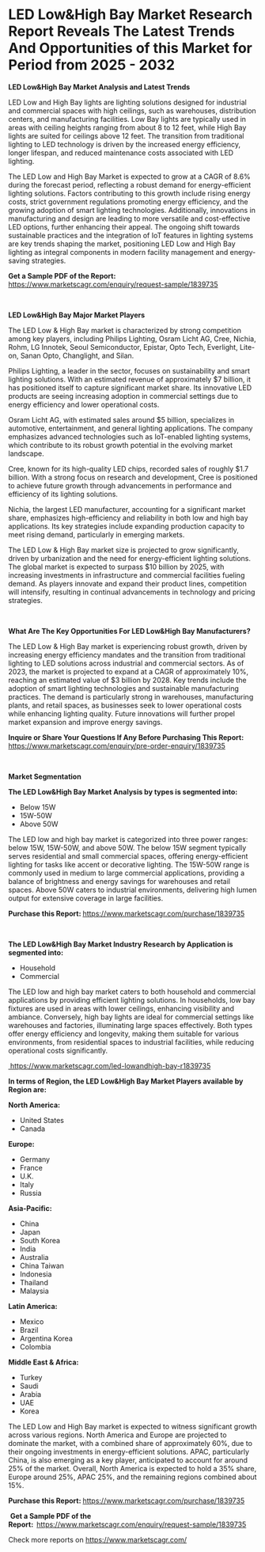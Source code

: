 <p><h1>LED Low&High Bay Market Research Report Reveals The Latest Trends And Opportunities of this Market for Period from 2025 - 2032</h1></p><p><strong>LED Low&High Bay Market Analysis and Latest Trends</strong></p>
<p><p>LED Low and High Bay lights are lighting solutions designed for industrial and commercial spaces with high ceilings, such as warehouses, distribution centers, and manufacturing facilities. Low Bay lights are typically used in areas with ceiling heights ranging from about 8 to 12 feet, while High Bay lights are suited for ceilings above 12 feet. The transition from traditional lighting to LED technology is driven by the increased energy efficiency, longer lifespan, and reduced maintenance costs associated with LED lighting.</p><p>The LED Low and High Bay Market is expected to grow at a CAGR of 8.6% during the forecast period, reflecting a robust demand for energy-efficient lighting solutions. Factors contributing to this growth include rising energy costs, strict government regulations promoting energy efficiency, and the growing adoption of smart lighting technologies. Additionally, innovations in manufacturing and design are leading to more versatile and cost-effective LED options, further enhancing their appeal. The ongoing shift towards sustainable practices and the integration of IoT features in lighting systems are key trends shaping the market, positioning LED Low and High Bay lighting as integral components in modern facility management and energy-saving strategies.</p></p>
<p><strong>Get a Sample PDF of the Report:&nbsp;</strong> <a href="https://www.marketscagr.com/enquiry/request-sample/1839735?utm_campaign=3533&utm_medium=2&utm_source=Github&utm_content=ia&utm_term=06042025&utm_id=led-lowhigh-bay">https://www.marketscagr.com/enquiry/request-sample/1839735</a></p>
<p>&nbsp;</p>
<p><strong>LED Low&High Bay Major Market Players</strong></p>
<p><p>The LED Low & High Bay market is characterized by strong competition among key players, including Philips Lighting, Osram Licht AG, Cree, Nichia, Rohm, LG Innotek, Seoul Semiconductor, Epistar, Opto Tech, Everlight, Lite-on, Sanan Opto, Changlight, and Silan. </p><p>Philips Lighting, a leader in the sector, focuses on sustainability and smart lighting solutions. With an estimated revenue of approximately $7 billion, it has positioned itself to capture significant market share. Its innovative LED products are seeing increasing adoption in commercial settings due to energy efficiency and lower operational costs.</p><p>Osram Licht AG, with estimated sales around $5 billion, specializes in automotive, entertainment, and general lighting applications. The company emphasizes advanced technologies such as IoT-enabled lighting systems, which contribute to its robust growth potential in the evolving market landscape.</p><p>Cree, known for its high-quality LED chips, recorded sales of roughly $1.7 billion. With a strong focus on research and development, Cree is positioned to achieve future growth through advancements in performance and efficiency of its lighting solutions.</p><p>Nichia, the largest LED manufacturer, accounting for a significant market share, emphasizes high-efficiency and reliability in both low and high bay applications. Its key strategies include expanding production capacity to meet rising demand, particularly in emerging markets.</p><p>The LED Low & High Bay market size is projected to grow significantly, driven by urbanization and the need for energy-efficient lighting solutions. The global market is expected to surpass $10 billion by 2025, with increasing investments in infrastructure and commercial facilities fueling demand. As players innovate and expand their product lines, competition will intensify, resulting in continual advancements in technology and pricing strategies.</p></p>
<p>&nbsp;</p>
<p><strong>What Are The Key Opportunities For LED Low&High Bay Manufacturers?</strong></p>
<p><p>The LED Low & High Bay market is experiencing robust growth, driven by increasing energy efficiency mandates and the transition from traditional lighting to LED solutions across industrial and commercial sectors. As of 2023, the market is projected to expand at a CAGR of approximately 10%, reaching an estimated value of $3 billion by 2028. Key trends include the adoption of smart lighting technologies and sustainable manufacturing practices. The demand is particularly strong in warehouses, manufacturing plants, and retail spaces, as businesses seek to lower operational costs while enhancing lighting quality. Future innovations will further propel market expansion and improve energy savings.</p></p>
<p><strong>Inquire or Share Your Questions If Any Before Purchasing This Report:</strong> <a href="https://www.marketscagr.com/enquiry/pre-order-enquiry/1839735?utm_campaign=3533&utm_medium=2&utm_source=Github&utm_content=ia&utm_term=06042025&utm_id=led-lowhigh-bay">https://www.marketscagr.com/enquiry/pre-order-enquiry/1839735</a></p>
<p>&nbsp;</p>
<p><strong>Market Segmentation</strong></p>
<p><strong>The LED Low&High Bay Market Analysis by types is segmented into:</strong></p>
<p><ul><li>Below 15W</li><li>15W-50W</li><li>Above 50W</li></ul></p>
<p><p>The LED low and high bay market is categorized into three power ranges: below 15W, 15W-50W, and above 50W. The below 15W segment typically serves residential and small commercial spaces, offering energy-efficient lighting for tasks like accent or decorative lighting. The 15W-50W range is commonly used in medium to large commercial applications, providing a balance of brightness and energy savings for warehouses and retail spaces. Above 50W caters to industrial environments, delivering high lumen output for extensive coverage in large facilities.</p></p>
<p><strong>Purchase this Report:&nbsp;</strong><a href="https://www.marketscagr.com/purchase/1839735?utm_campaign=3533&utm_medium=2&utm_source=Github&utm_content=ia&utm_term=06042025&utm_id=led-lowhigh-bay">https://www.marketscagr.com/purchase/1839735</a></p>
<p>&nbsp;</p>
<p><strong>The LED Low&High Bay Market Industry Research by Application is segmented into:</strong></p>
<p><ul><li>Household</li><li>Commercial</li></ul></p>
<p><p>The LED low and high bay market caters to both household and commercial applications by providing efficient lighting solutions. In households, low bay fixtures are used in areas with lower ceilings, enhancing visibility and ambiance. Conversely, high bay lights are ideal for commercial settings like warehouses and factories, illuminating large spaces effectively. Both types offer energy efficiency and longevity, making them suitable for various environments, from residential spaces to industrial facilities, while reducing operational costs significantly.</p></p>
<p><a href="https://www.marketscagr.com/led-lowandhigh-bay-r1839735?utm_campaign=3533&utm_medium=2&utm_source=Github&utm_content=ia&utm_term=06042025&utm_id=led-lowhigh-bay">&nbsp;https://www.marketscagr.com/led-lowandhigh-bay-r1839735</a></p>
<p><strong>In terms of Region, the LED Low&High Bay Market Players available by Region are:</strong></p>
<p>
    <p> <strong> North America: </strong>
        <ul>
            <li>United States</li>
            <li>Canada</li>
        </ul>
        </p> 
    <p> <strong> Europe: </strong>
        <ul>
            <li>Germany</li>
            <li>France</li>
            <li>U.K.</li>
            <li>Italy</li>
            <li>Russia</li>
        </ul>
        </p> 
    <p> <strong> Asia-Pacific: </strong>
        <ul>
            <li>China</li>
            <li>Japan</li>
            <li>South Korea</li>
            <li>India</li>
            <li>Australia</li>
            <li>China Taiwan</li>
            <li>Indonesia</li>
            <li>Thailand</li>
            <li>Malaysia</li>
        </ul>
        </p> 
    <p> <strong> Latin America: </strong>
        <ul>
            <li>Mexico</li>
            <li>Brazil</li>
            <li>Argentina Korea</li>
            <li>Colombia</li>
        </ul>
        </p> 
    <p> <strong> Middle East & Africa: </strong>
        <ul>
            <li>Turkey</li>
            <li>Saudi</li>
            <li>Arabia</li>
            <li>UAE</li>
            <li>Korea</li>
        </ul>
    </p>
    </p>
<p><p>The LED Low and High Bay market is expected to witness significant growth across various regions. North America and Europe are projected to dominate the market, with a combined share of approximately 60%, due to their ongoing investments in energy-efficient solutions. APAC, particularly China, is also emerging as a key player, anticipated to account for around 25% of the market. Overall, North America is expected to hold a 35% share, Europe around 25%, APAC 25%, and the remaining regions combined about 15%.</p></p>
<p><strong>Purchase this Report: </strong><a href="https://www.marketscagr.com/purchase/1839735?utm_campaign=3533&utm_medium=2&utm_source=Github&utm_content=ia&utm_term=06042025&utm_id=led-lowhigh-bay">https://www.marketscagr.com/purchase/1839735</a></p>
<p>&nbsp;<strong>Get a Sample PDF of the Report:&nbsp;&nbsp;</strong><a href="https://www.marketscagr.com/enquiry/request-sample/1839735?utm_campaign=3533&utm_medium=2&utm_source=Github&utm_content=ia&utm_term=06042025&utm_id=led-lowhigh-bay">https://www.marketscagr.com/enquiry/request-sample/1839735</a></p>
<p><strong></strong></p>
<p>Check more reports on <a href="https://www.marketscagr.com/?utm_campaign=3533&utm_medium=2&utm_source=Github&utm_content=ia&utm_term=06042025&utm_id=led-lowhigh-bay">https://www.marketscagr.com/</a></p>
